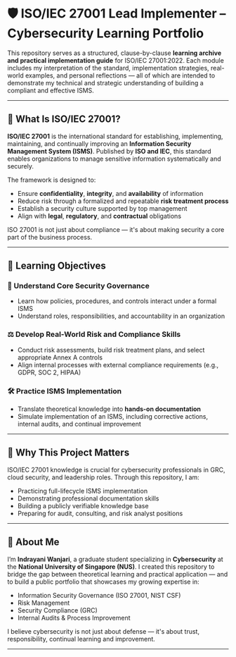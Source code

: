 # 🛡️ ISO/IEC 27001 Lead Implementer – Cybersecurity Learning Portfolio

This repository serves as a structured, clause-by-clause **learning archive and practical implementation guide** for ISO/IEC 27001:2022. Each module includes my interpretation of the standard, implementation strategies, real-world examples, and personal reflections — all of which are intended to demonstrate my technical and strategic understanding of building a compliant and effective ISMS.

---

## 🧠 What Is ISO/IEC 27001?

**ISO/IEC 27001** is the international standard for establishing, implementing, maintaining, and continually improving an **Information Security Management System (ISMS)**. Published by **ISO and IEC**, this standard enables organizations to manage sensitive information systematically and securely.

The framework is designed to:
- Ensure **confidentiality**, **integrity**, and **availability** of information
- Reduce risk through a formalized and repeatable **risk treatment process**
- Establish a security culture supported by top management
- Align with **legal**, **regulatory**, and **contractual** obligations

ISO 27001 is not just about compliance — it's about making security a core part of the business process.

---

## 🎯 Learning Objectives 

### 🔐 Understand Core Security Governance
- Learn how policies, procedures, and controls interact under a formal ISMS
- Understand roles, responsibilities, and accountability in an organization

### ⚖️ Develop Real-World Risk and Compliance Skills
- Conduct risk assessments, build risk treatment plans, and select appropriate Annex A controls
- Align internal processes with external compliance requirements (e.g., GDPR, SOC 2, HIPAA)

### 🛠️ Practice ISMS Implementation
- Translate theoretical knowledge into **hands-on documentation**
- Simulate implementation of an ISMS, including corrective actions, internal audits, and continual improvement

---

## 🚀 Why This Project Matters

ISO/IEC 27001 knowledge is crucial for cybersecurity professionals in GRC, cloud security, and leadership roles. Through this repository, I am:
- Practicing full-lifecycle ISMS implementation
- Demonstrating professional documentation skills
- Building a publicly verifiable knowledge base
- Preparing for audit, consulting, and risk analyst positions

---

## 💼 About Me

I’m **Indrayani Wanjari**, a graduate student specializing in **Cybersecurity** at the **National University of Singapore (NUS)**. I created this repository to bridge the gap between theoretical learning and practical application — and to build a public portfolio that showcases my growing expertise in:

- Information Security Governance (ISO 27001, NIST CSF)
- Risk Management
- Security Compliance (GRC)
- Internal Audits & Process Improvement

I believe cybersecurity is not just about defense — it's about trust, responsibility, continual learning and improvement.

---


